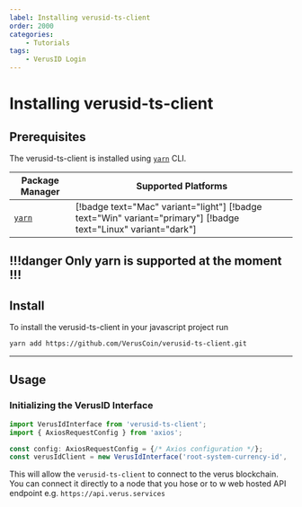 ```yaml
---
label: Installing verusid-ts-client
order: 2000
categories:
    - Tutorials
tags:
    - VerusID Login
---
```

# Installing verusid-ts-client

## Prerequisites

The verusid-ts-client is installed using [`yarn`](https://classic.yarnpkg.com/en/docs/install/) CLI.


| Package Manager | Supported Platforms |
| --- | --- |
| [`yarn`](https://classic.yarnpkg.com/en/docs/install/) | [!badge text="Mac" variant="light"] [!badge text="Win" variant="primary"] [!badge text="Linux" variant="dark"]
!!!danger Only yarn is supported at the moment
!!!
---

## Install

To install the verusid-ts-client in your javascript project run

```bash
yarn add https://github.com/VerusCoin/verusid-ts-client.git
```
---
## Usage

### Initializing the VerusID Interface

```typescript
import VerusIdInterface from 'verusid-ts-client';
import { AxiosRequestConfig } from 'axios';

const config: AxiosRequestConfig = {/* Axios configuration */};
const verusIdClient = new VerusIdInterface('root-system-currency-id', 'http://your-verusd-node.com', config);
```
This will allow the `verusid-ts-client` to connect to the verus blockchain.  You can connect it directly to a node that you hose or to w web hosted API endpoint e.g. `https://api.verus.services`